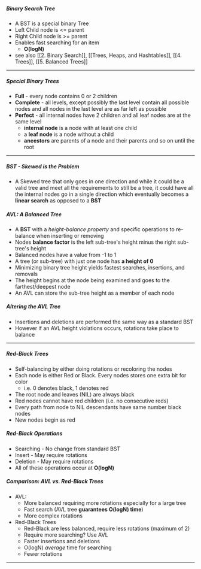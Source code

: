 ##### Binary Search Tree
- A BST is a special binary Tree
- Left Child node is <= parent
- Right Child node is >= parent
- Enables fast searching for an item
	- **O(logN)**
- see also [[2. Binary Search]], [[Trees, Heaps, and Hashtables]], [[4. Trees]], [[5. Balanced Trees]]
---
##### Special Binary Trees
- **Full** - every node contains 0 or 2 children
- **Complete** - all levels, except possibly the last level contain all possible nodes and all nodes in the last level are as far left as possible
- **Perfect** - all internal nodes have 2 children and all leaf nodes are at the same level
	- **internal node** is a node with at least one child
	- a **leaf node** is a node without a child
	- **ancestors** are parents of a node and their parents and so on until the root
---
##### BST - Skewed is the Problem
- A Skewed tree that only goes in one direction and while it could be a valid tree and meet all the requirements to still be a tree, it could have all the internal nodes go in a single direction which eventually becomes a **linear search** as opposed to a **BST**
##### AVL: A Balanced Tree
- A **BST** with a *height-balance property* and specific operations to re-balance when inserting or removing
- Nodes **balance factor** is the left sub-tree's height minus the right sub-tree's height
- Balanced nodes have a value from -1 to 1
- A tree (or sub-tree) with just one node has **a height of 0**
- Minimizing binary tree height yields fastest searches, insertions, and removals
- The height begins at the node being examined and goes to the farthest/deepest node
- An AVL can store the sub-tree height as a member of each node
##### Altering the AVL Tree
- Insertions and deletions are performed the same way as a standard BST
- However if an AVL height violations occurs, rotations take place to balance
---
##### Red-Black Trees
- Self-balancing by either doing rotations or recoloring the nodes
- Each node is either Red or Black. Every nodes stores one extra bit for color
	- i.e. 0 denotes black, 1 denotes red 
- The root node and leaves (NIL) are always black
- Red nodes cannot have red children (i.e. no consecutive reds)
- Every path from node to NIL descendants have same number black nodes 
- New nodes begin as red
##### Red-Black Operations
- Searching - No change from standard BST
- Insert - May require rotations
- Deletion - May require rotations
- All of these operations occur at **O(logN)**
##### Comparison: AVL vs. Red-Black Trees
- AVL:
	- More balanced requiring more rotations especially for a large tree
	- Fast search (AVL tree **guarantees O(logN) time**)
	- More complex rotations
- Red-Black Trees
	- Red-Black are less balanced, require less rotations (maximum of 2)
	- Require more searching? Use AVL
	- Faster insertions and deletions
	- O(logN) *average* time for searching
	- Fewer rotations
---
